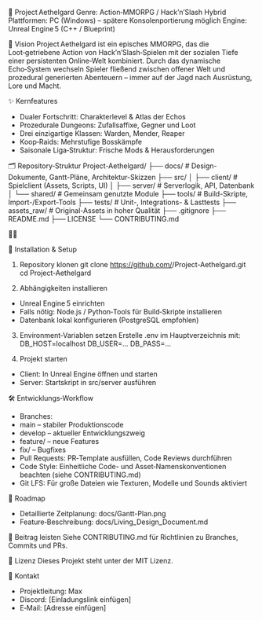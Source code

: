 🏰 Project Aethelgard
Genre: Action‑MMORPG / Hack’n’Slash Hybrid
Plattformen: PC (Windows) – spätere Konsolenportierung möglich
Engine: Unreal Engine 5 (C++ / Blueprint)

📜 Vision
Project Aethelgard ist ein episches MMORPG, das die Loot‑getriebene Action von Hack’n’Slash‑Spielen mit der sozialen Tiefe einer persistenten Online‑Welt kombiniert.
Durch das dynamische Echo‑System wechseln Spieler fließend zwischen offener Welt und prozedural generierten Abenteuern – immer auf der Jagd nach Ausrüstung, Lore und Macht.

✨ Kernfeatures
- Dualer Fortschritt: Charakterlevel & Atlas der Echos
- Prozedurale Dungeons: Zufallsaffixe, Gegner und Loot
- Drei einzigartige Klassen: Warden, Mender, Reaper
- Koop‑Raids: Mehrstufige Bosskämpfe
- Saisonale Liga‑Struktur: Frische Mods & Herausforderungen

🗂 Repository‑Struktur
Project-Aethelgard/
├── docs/                # Design-Dokumente, Gantt-Pläne, Architektur-Skizzen
├── src/
│   ├── client/           # Spielclient (Assets, Scripts, UI)
│   ├── server/           # Serverlogik, API, Datenbank
│   └── shared/           # Gemeinsam genutzte Module
├── tools/                # Build-Skripte, Import-/Export-Tools
├── tests/                # Unit-, Integrations- & Lasttests
├── assets_raw/           # Original-Assets in hoher Qualität
├── .gitignore
├── README.md
├── LICENSE
└── CONTRIBUTING.md



🚀 Installation & Setup
1. Repository klonen
git clone https://github.com/<DeinAccount>/Project-Aethelgard.git
cd Project-Aethelgard


2. Abhängigkeiten installieren
- Unreal Engine 5 einrichten
- Falls nötig: Node.js / Python‑Tools für Build‑Skripte installieren
- Datenbank lokal konfigurieren (PostgreSQL empfohlen)
3. Environment‑Variablen setzen
Erstelle .env im Hauptverzeichnis mit:
DB_HOST=localhost
DB_USER=...
DB_PASS=...


4. Projekt starten
- Client: In Unreal Engine öffnen und starten
- Server: Startskript in src/server ausführen

🛠 Entwicklungs‑Workflow
- Branches:
- main – stabiler Produktionscode
- develop – aktueller Entwicklungszweig
- feature/<feature-name> – neue Features
- fix/<bug-name> – Bugfixes
- Pull Requests: PR‑Template ausfüllen, Code Reviews durchführen
- Code Style: Einheitliche Code- und Asset‑Namenskonventionen beachten (siehe CONTRIBUTING.md)
- Git LFS: Für große Dateien wie Texturen, Modelle und Sounds aktiviert

📅 Roadmap
- Detaillierte Zeitplanung: docs/Gantt-Plan.png
- Feature‑Beschreibung: docs/Living_Design_Document.md

🤝 Beitrag leisten
Siehe CONTRIBUTING.md für Richtlinien zu Branches, Commits und PRs.

📜 Lizenz
Dieses Projekt steht unter der MIT Lizenz.

📌 Kontakt
- Projektleitung: Max
- Discord: [Einladungslink einfügen]
- E‑Mail: [Adresse einfügen]
